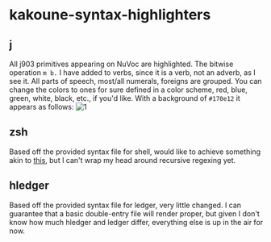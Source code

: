 # kakoune-syntax-highlighters

## j
All j903 primitives appearing on NuVoc are highlighted. The bitwise operation `m b.` I have added to verbs, since it is a verb, not an adverb, as I see it. All parts of speech, most/all numerals, foreigns are grouped. You can change the colors to ones for sure defined in a color scheme, red, blue, green, white, black, etc., if you'd like. With a background of `#170e12` it appears as follows: ![1]

[1]: https://github.com/communistkiro/wdr/raw/master/1643838221.png

## zsh
Based off the provided syntax file for shell, would like to achieve something akin to [this](https://github.com/zdharma/fast-syntax-highlighting/), but I can't wrap my head around recursive regexing yet.

## hledger
Based off the provided syntax file for ledger, very little changed. I can guarantee that a basic double-entry file will render proper, but given I don't know how much hledger and ledger differ, everything else is up in the air for now.
